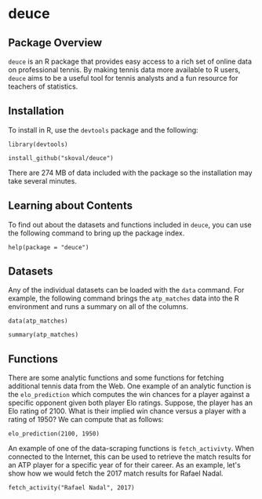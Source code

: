 deuce
=====

## Package Overview

`deuce` is an R package that provides easy access to a rich set of online data on professional tennis. By making tennis data more available to R users, `deuce` aims to be a useful tool for tennis analysts and a fun resource for teachers of statistics.


## Installation

To install in R, use the `devtools` package and the following:

`library(devtools)`

`install_github("skoval/deuce")`

There are 274 MB of data included with the package so the installation may take several minutes. 


## Learning about Contents

To find out about the datasets and functions included in `deuce`, you can use the following command to bring up the package index.

`help(package = "deuce")`

## Datasets

Any of the individual datasets can be loaded with the `data` command. For example, the following command brings the `atp_matches` data into the R environment and runs a summary on all of the columns.

`data(atp_matches)`

`summary(atp_matches)`


## Functions

There are some analytic functions and some functions for fetching additional tennis data from the Web. One example of an analytic function is the `elo_prediction` which computes the win chances for a player against a specific opponent given both player Elo ratings. Suppose, the player has an Elo rating of 2100. What is their implied win chance versus a player with a rating of 1950? We can compute that as follows:

`elo_prediction(2100, 1950)`


An example of one of the data-scraping functions is `fetch_activivty`. When connected to the Internet, this can be used to retrieve the match results for an ATP player for a specific year of for their career. As an example, let's show how we would fetch the 2017 match results for Rafael Nadal.

`fetch_activity("Rafael Nadal", 2017)`




